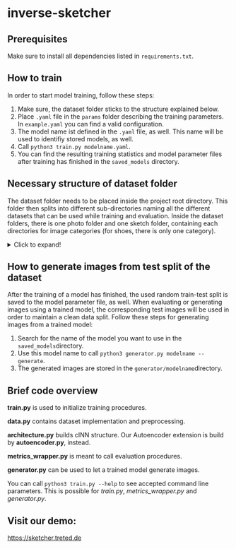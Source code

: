 # inverse-sketcher

## Prerequisites
Make sure to install all dependencies listed in ``requirements.txt``.

## How to train
In order to start model training, follow these steps:
1. Make sure, the dataset folder sticks to the structure explained below.
2. Place ``.yaml`` file in the ``params`` folder describing the training parameters. In ``example.yaml`` you can find a valid configuration.
3. The model name ist defined in the ``.yaml`` file, as well. This name will be used to identifiy stored models, as well.
4. Call ``python3 train.py modelname.yaml``.
5. You can find the resulting training statistics and model parameter files after training has finished in the ``saved_models`` directory.

## Necessary structure of dataset folder
The dataset folder needs to be placed inside the project root directory. This folder then splits into different sub-directories naming all the different datasets that can be used while training and evaluation. Inside the dataset folders, there is one photo folder and one sketch folder, containing each directories for image categories (for shoes, there is only one category).
<details>
 
```
dataset
 |dataset1
   |photo
     |class1
       |image files...
     |class2
       |image files...
     |...
     |classN
   |sketch
     |class1
       |image files...
     |class2
       |image files...
     |...
     |classN
 |dataset2
   |photo
     |...
```
 <summary>Click to expand!</summary>
 </details>
 
 ## How to generate images from test split of the dataset
After the training of a model has finished, the used random train-test split is saved to the model parameter file, as well. When evaluating or generating images using a trained model, the corresponding test images will be used in order to maintain a clean data split. Follow these steps for generating images from a trained model: 
1. Search for the name of the model you want to use in the ``saved_models``directory.
2. Use this model name to call ``python3 generator.py modelname --generate``.
3. The generated images are stored in the ``generator/modelname``directory.

## Brief code overview
**train.py** is used to initialize training procedures.

**data.py** contains dataset implementation and preprocessing.

**architecture.py** builds cINN structure. Our Autoencoder extension is build by **autoencoder.py**, instead. 

**metrics_wrapper.py** is meant to call evaluation procedures.

**generator.py** can be used to let a trained model generate images.


You can call ``python3 train.py --help`` to see accepted command line parameters. This is possible for *train.py*, *metrics_wrapper.py* and *generator.py*.


## Visit our demo:
https://sketcher.treted.de
